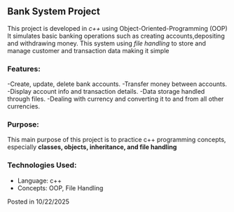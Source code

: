 ## Bank System Project

This project is developed in *c++* using Object-Oriented-Programming (OOP)
It simulates basic banking operations such as creating accounts,depositing and withdrawing money.
This system using *file handling* to store and manage customer and transaction data making it simple

### Features:
-Create, update, delete bank accounts.
-Transfer money between accounts.
-Display account info and transaction details.
-Data storage handled through files.
-Dealing with currency and converting it to and from all other currencies.

### Purpose:
This main purpose of this project is to practice c++ programming concepts, especially **classes, objects, inheritance, and file handling**

### Technologies Used:
- Language: c++
- Concepts: OOP, File Handling

Posted in 10/22/2025
